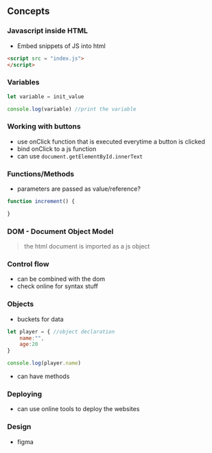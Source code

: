 ## Concepts

### Javascript inside HTML
- Embed snippets of JS into html

```html
<script src = "index.js">
</script>
```

### Variables
```javascript
let variable = init_value

console.log(variable) //print the variable 
```

### Working with buttons

- use onClick function that is executed everytime a button is clicked
- bind onClick to a js function
- can use `document.getElementById.innerText` 

### Functions/Methods

- parameters are passed as value/reference?

```javascript
function increment() {

}
```

### DOM - Document Object Model
> the html document is imported as a js object

### Control flow
- can be combined with the dom
- check online for syntax stuff

### Objects
- buckets for data
```js
let player = { //object declaration
	name:"",
	age:20  
}

console.log(player.name)
```

- can have methods

### Deploying
- can use online tools to deploy the websites

### Design
- figma